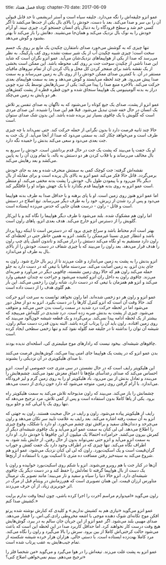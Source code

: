 title: فصل هفتاد
slug: chapter-70
date: 2017-06-09

عمو انزو جلیقه‌اش را نگه می‌دارد. جلیقه سیاه است و آستر ابریشمی تا حد قابل قبولی آن را بی سر و صدا می‌کند. بعد با دست، خودش را بالای بال یکی از جت‌ها می‌کشد تا اگر کسی خم شد و سطح فرودگاه را به دنبال پای انسان جستجو کرد، چیزی نبیند. او آرام خودش را به نوک بال نزدیک می‌کند و همان‌جا می‌نشیند. دهانش را باز می‌کند تا بهتر بشنود و گوش می‌دهد.

تنها چیزی که به گوشش می‌خورد صدای نامتقارن چکیدن یک مایع بر روی یک جسم سخت است؛ چیزی شبیه چکیدن آب از یک شیر سفت نشده روی کف پارکینگ. به نظر می‌رسد که صدا از یکی از هواپیماهای نزدیک‌شان می‌آید. عمو انزو نگران است که شاید این صدا ناشی از چکیدن سوخت جت بر روی کف محوطه باشد. این ممکن است بخشی از یک نقشه باشد برای منفجر کردن کل محل و پاک کردن آن از تمام نیروهای مافیای مستقر در آن. با کمترین صدای ممکن خودش را از روی بال به زمین می‌رساند و به سمت صدا پیش می‌رود. هر چند لحظه می‌ایستد و گوش می‌دهد و بعد به سمت هواپیمای بعدی حرکت می‌کند. بالاخره منبع صدا را پیدا می‌کند: یکی از سربازهایش توسط یک نیزه چوبی دراز به بدنه آلومینیومی یک هواپیما سنجاق شده و خون قطره قطره از پشت کفش‌های هر دو پایش به زمین می‌چکد.

عمو انزو از پشت، صدای یک جیغ کوتاه را می‌شنود که به ناگهان به صدای تنفس پر تلاش یک انسان در حال خفه شدن تبدیل می‌شود. قبلا هم این صدا را شنیده. این صدای مردی است که گلویش با یک چاقوی بسیار تیز بریده شده باشد. این بدون شک صدای ستوان است.

حالا چند ثانیه فرصت دارد تا بدون نگرانی از حمله حرکت کند. حتی نمی‌داند با چه چیزی طرف است و می‌خواهد چکار کند. به سمتی می‌دود که صدا از آنجا می‌آید. از یک جت به جت بعدی می‌دود و سعی می‌کند بدنش را خمیده نگه دارد.

او یک جفت پا می‌بیند که پشت یک جت در حال قدم برداشتن است. خودش را سریع به بال مخالف می‌رساند و با قلاب کردن هر دو دستش به باله، با تمام وزن آن را به پایین می‌کشد و بعد رهایش می‌کند.

نقشه‌اش گرفته: جت کوچک کمی به سمتش منحرف شده و بعد به جای خودش برمی‌گردد. قاتل حالا فکر می‌کند عمو انزو به بالای بال پریده است و برای مقابله از بال دیگر بالا می‌رود و با پیمودن طول بال، خودش را پشت بدنه مخفی می‌کند. او منتظر است عمو انزو به روی بدنه هواپیما قدم بگذارد تا با یک جهش بتواند او را غافلگیر کند.

اما عمو انزو هنوز روی زمین است. او با پای برهنه و با حداقل صدا به طرف بدنه هواپیما می‌دود و پس از رد شدن از زیرش، خود را به طرف دیگر می‌رساند. تیغ اصلاح در دستش است و قاتل - راون - درست همان جایی که حدس می‌زده ایستاده است.

اما راون هم مشکوک شده. بلند می‌شود تا طرف دیگر هواپیما را نگاه کند و با این‌کار گلویش را از دسترس انزو خارج می‌کند. هدف بعدی انزو، پاهای راون است.

بهتر است آدم محتاط باشد و سراغ چیزی برود که در دسترس است تا اینکه رویا پرداز باشد و انتظار چیزی نسبتا غیرممکن را بکشد. انزو به همین خاطر حتی در لحظه‌ای که راون دارد مستقیم به او نگاه می‌کند دستش را دراز می‌کند و تاندون آشیل پای چپ راون را هدف قرار می‌دهد. بعد راون را می‌بیند که با چیزی شفاف در دست، خودش را از بالای بال به طرف او می‌اندازد.

انزو بدنش را به پشت به زمین می‌اندازد و غلت می‌زند تا از زیر بال خارج شود. راون به جای بدن انزو، به زمین اصابت می‌کند. سردسته مافیا با تیغی که در دست دارد به جلو حمله می‌کند راون هم که حالا روی زمین نشسته،‌ چاقویی دیگر در می‌آورد و ضربه‌ای می‌زند. چاقوی راون به داخل ران انزو کشیده می‌شود و جراحت نه چندان عمیقی وارد می‌کند و انزو هم همزمان با تیغی که در دست دارد، شانه راون را زخمی می‌کند. این بار هم گلوی هدف را از دست داده است.

عمو انزو و راون هر دو زخمی شده‌اند. اما راون نخواهد توانست به سرعت انزو حرکت کند. حالا وقت آن است که انزو کنترل کارها را در دست بگیرد. انزو به دو از محل دور می‌شود اما در لحظه حرکت درد شدید در سمت راست بدن حس می‌کند و متوقف می‌شود. چیزی از پشت به بدنش ضربه زده است. درد شدیدی در کلیه‌اش می‌پیچد که بیشتر از یک لحظه ادامه پیدا نمی‌کند. برمی‌گردد و یک قطعه شیشه خون‌آلود می‌بیند که روی زمین افتاده. راون باید آن را پرتاب کرده باشد. البته بدون قدرت دست سالم راون، شیشه آن توان را نداشته تا در جلیقه ضد گلوله نفوذ کند و تنها زخمی سطحی ایجاد کرده است.

چاقوهای شیشه‌ای. بیخود نیست که رادارهای موج میلیمتری کی، اسلحه‌ای ندیده بودند.

بدن عمو انزو که در پشت یک هواپیما جای امنی پیدا می‌کند، گوش‌هایش فرصت می‌کنند تا صدای هلیکوپتری در آن نزدیکی را بشنوند.

این هلیکوپتر رایف است که در حال نشستن در سی متری جت خصوصی او است. انزو احساس می‌کند که صدای رعدآسای ملخ‌ها تا اعماق مغزش نفوذ می‌کنند. چشم‌هایش را می‌بندد و تعادل بدنش از بین می‌رود. باد هلیکوپتر او را به روی زمین گرم و لیز فرودگاه می‌اندازد. با آرام گرفتن روی زمین، متوجه می‌شود که دارد خون زیادی از دست می‌دهد.

چشمانش را باز می‌کند. می‌بیند که راون مذبوحانه تلاش می‌کند به سمت هلیکوپتر راه برود. یکی از پاها کاملا بدون استفاده است و پس از کمی تلاش، مرد ترجیح می‌دهد که تنها روی یک پا لی‌لی کند و جلو برود.

رایف از هلیکوپتر پیاده می‌شود. راون و رایف در حال صحبت هستند. راون به جهتی که انزو به آن سمت رفته اشاره می‌کند. بعد رایف به علامت تایید سر تکان می‌دهد و راون می‌چرخد و دندان‌های سفید و براقش توی چشم می‌خورد. او دارد با شکلک،‌ وقوع چیزی را اطلاع می‌دهد. لی لی کنان به سمت عمو انزو می‌آید و یک چاقوی شیشه‌ای دیگر از کمرش بیرون می‌کشد. حرامزاده احتمالا یک میلیون از این چاقوها با خودش دارد. او دارد به سمت انزو می‌آید و انزو حتی نمی‌تواند بدون از حال رفتن، از جایش بلند شود. به اطراف نگاه می‌کند. تنها چیزی که در اطراف وجود دارد یک جفت کفش و جوراب گران‌قیمت است و یک اسکیت‌بورد. راون که لی لی کنان نزدیک می‌شود، عمو انزو هم شروع می‌کند به سینه‌خیز رفتن مسافت ده متری تا اسکیت بورد با استفاده از آرنج‌ها.

آن‌ها در کنار جت با هم روبرو می‌شوند. انزو با شکم روی اسکیت‌بورد خوابیده و راون با یک دست از بال هواپیما گرفته تا تعادلش را حفظ کند و در دست دیگر یک چاقوی شیشه‌ای دارد. انزو حالا دنیا را سیاه و سفید و تار می‌بیند؛ مانند تصویر یک ترمینال متاورس ارزان قیمت. این همان تصویری است که هم‌رزمانش در ویتنام قبل از مرگ در اثر خونریزی زیاد، از آن حرف می‌زدند.

راون می‌گوید «امیدوارم مراسم آخرت را اجرا کرده باشی، چون اینجا وقت ندارم برایت کشیش صدا کنم.»

عمو انزو می‌گوید «نیازی هم به کشیش نداریم.» و کلیدی که کنارش نوشته شده پرتو افکن موج تکانه‌ای شوک دهنده موجی با اشعه مخروطی رادی.کی.اس. را فشار می‌دهد. صدای مهیبی بلند می‌شود. اگر عمو انزو از این جریان جان سالم به در ببرد، گوش‌هایش هیچ وقت درست کار نخواهند کرد. اما حداقل کاربرد صدا در این لحظه این است که باعث می‌شود حالت کرختی‌اش کاملا از بین برود. سرش را بالا می‌گیرد و راون را نگاه می‌کند. مرد کاملا بهت‌زده ایستاده است. با دستی خالی. هزاران هزار خرده شیشه شکسته از تمام جیب‌هایش به عقب پرتاب شده است.

عمو انزو به پشت غلت می‌زند. تیغه‌اش را در هوا می‌گیرد و می‌گوید «من شخصا فلز را ترجیح می‌دهم. ببینم نمی‌خواهی اصلاح کنی؟»


